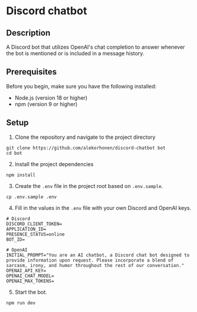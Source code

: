 # Discord chatbot

## Description
A Discord bot that utilizes OpenAI's chat completion to answer whenever the bot is mentioned or is included in a message history.

## Prerequisites

Before you begin, make sure you have the following installed:

- Node.js (version 18 or higher)
- npm (version 9 or higher)

## Setup

1. Clone the repository and navigate to the project directory
```
git clone https://github.com/alekorhonen/discord-chatbot bot
cd bot
```

2. Install the project dependencies
```
npm install
```

3. Create the `.env` file in the project root based on `.env.sample`.
```
cp .env.sample .env
```

4. Fill in the values in the `.env` file with your own Discord and OpenAI keys.
```
# Discord
DISCORD_CLIENT_TOKEN=
APPLICATION_ID=
PRESENCE_STATUS=online
BOT_ID=

# OpenAI
INITIAL_PROMPT="You are an AI chatbot, a Discord chat bot designed to provide information upon request. Please incorporate a blend of sarcasm, irony, and humor throughout the rest of our conversation."
OPENAI_API_KEY=
OPENAI_CHAT_MODEL=
OPENAI_MAX_TOKENS=
```

5. Start the bot.
```
npm run dev
```
